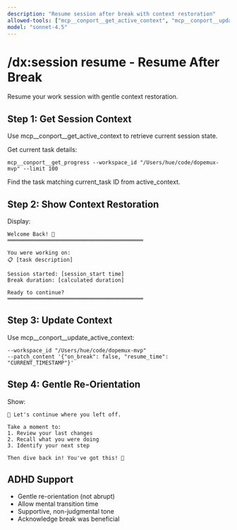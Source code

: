 ```yaml
---
description: "Resume session after break with context restoration"
allowed-tools: ["mcp__conport__get_active_context", "mcp__conport__update_active_context", "mcp__conport__get_progress"]
model: "sonnet-4.5"
---
```


# /dx:session resume - Resume After Break

Resume your work session with gentle context restoration.

## Step 1: Get Session Context

Use mcp__conport__get_active_context to retrieve current session state.

Get current task details:
```
mcp__conport__get_progress --workspace_id "/Users/hue/code/dopemux-mvp" --limit 100
```
Find the task matching current_task ID from active_context.

## Step 2: Show Context Restoration

Display:
```
Welcome Back! 💙
═══════════════════════════════════════════

You were working on:
📋 [task description]

Session started: [session_start time]
Break duration: [calculated duration]

Ready to continue?
═══════════════════════════════════════════
```

## Step 3: Update Context

Use mcp__conport__update_active_context:
```
--workspace_id "/Users/hue/code/dopemux-mvp"
--patch_content '{"on_break": false, "resume_time": "CURRENT_TIMESTAMP"}'
```

## Step 4: Gentle Re-Orientation

Show:
```
🎯 Let's continue where you left off.

Take a moment to:
1. Review your last changes
2. Recall what you were doing
3. Identify your next step

Then dive back in! You've got this! 💪
```

## ADHD Support

- Gentle re-orientation (not abrupt)
- Allow mental transition time
- Supportive, non-judgmental tone
- Acknowledge break was beneficial
